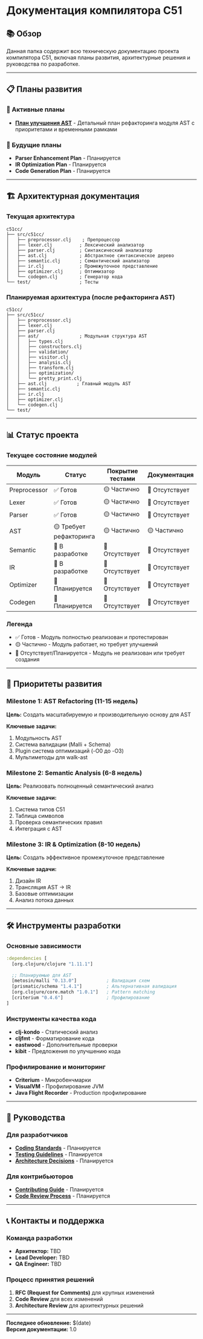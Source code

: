 # Документация компилятора C51

## 📚 Обзор

Данная папка содержит всю техническую документацию проекта компилятора C51, включая планы развития, архитектурные решения и руководства по разработке.

---

## 📋 Планы развития

### 🎯 Активные планы
- **[План улучшения AST](AST_IMPROVEMENT_PLAN.md)** - Детальный план рефакторинга модуля AST с приоритетами и временными рамками

### 🔮 Будущие планы
- **Parser Enhancement Plan** - Планируется
- **IR Optimization Plan** - Планируется  
- **Code Generation Plan** - Планируется

---

## 🏗 Архитектурная документация

### Текущая архитектура
```
c51cc/
├── src/c51cc/
│   ├── preprocessor.clj    ; Препроцессор
│   ├── lexer.clj          ; Лексический анализатор
│   ├── parser.clj         ; Синтаксический анализатор
│   ├── ast.clj            ; Абстрактное синтаксическое дерево
│   ├── semantic.clj       ; Семантический анализатор
│   ├── ir.clj             ; Промежуточное представление
│   ├── optimizer.clj      ; Оптимизатор
│   └── codegen.clj        ; Генератор кода
└── test/                  ; Тесты
```

### Планируемая архитектура (после рефакторинга AST)
```
c51cc/
├── src/c51cc/
│   ├── preprocessor.clj
│   ├── lexer.clj
│   ├── parser.clj
│   ├── ast/               ; Модульная структура AST
│   │   ├── types.clj
│   │   ├── constructors.clj
│   │   ├── validation/
│   │   ├── visitor.clj
│   │   ├── analysis.clj
│   │   ├── transform.clj
│   │   ├── optimization/
│   │   └── pretty_print.clj
│   ├── ast.clj           ; Главный модуль AST
│   ├── semantic.clj
│   ├── ir.clj
│   ├── optimizer.clj
│   └── codegen.clj
└── test/
```

---

## 📊 Статус проекта

### Текущее состояние модулей

| Модуль | Статус | Покрытие тестами | Документация |
|--------|--------|------------------|--------------|
| Preprocessor | ✅ Готов | 🟡 Частично | 🔴 Отсутствует |
| Lexer | ✅ Готов | 🟡 Частично | 🔴 Отсутствует |
| Parser | ✅ Готов | 🟡 Частично | 🔴 Отсутствует |
| AST | 🟡 Требует рефакторинга | 🟡 Частично | 🟡 Частично |
| Semantic | 🔴 В разработке | 🔴 Отсутствует | 🔴 Отсутствует |
| IR | 🔴 В разработке | 🔴 Отсутствует | 🔴 Отсутствует |
| Optimizer | 🔴 Планируется | 🔴 Отсутствует | 🔴 Отсутствует |
| Codegen | 🔴 Планируется | 🔴 Отсутствует | 🔴 Отсутствует |

### Легенда
- ✅ Готов - Модуль полностью реализован и протестирован
- 🟡 Частично - Модуль работает, но требует улучшений
- 🔴 Отсутствует/Планируется - Модуль не реализован или требует создания

---

## 🎯 Приоритеты развития

### Milestone 1: AST Refactoring (11-15 недель)
**Цель:** Создать масштабируемую и производительную основу для AST

**Ключевые задачи:**
1. Модульность AST
2. Система валидации (Malli + Schema)
3. Plugin система оптимизаций (-O0 до -O3)
4. Мультиметоды для walk-ast

### Milestone 2: Semantic Analysis (6-8 недель)
**Цель:** Реализовать полноценный семантический анализ

**Ключевые задачи:**
1. Система типов C51
2. Таблица символов
3. Проверка семантических правил
4. Интеграция с AST

### Milestone 3: IR & Optimization (8-10 недель)
**Цель:** Создать эффективное промежуточное представление

**Ключевые задачи:**
1. Дизайн IR
2. Трансляция AST → IR
3. Базовые оптимизации
4. Анализ потока данных

---

## 🛠 Инструменты разработки

### Основные зависимости
```clojure
:dependencies [
  [org.clojure/clojure "1.11.1"]
  
  ;; Планируемые для AST
  [metosin/malli "0.13.0"]           ; Валидация схем
  [prismatic/schema "1.4.1"]         ; Альтернативная валидация
  [org.clojure/core.match "1.0.1"]   ; Pattern matching
  [criterium "0.4.6"]                ; Профилирование
]
```

### Инструменты качества кода
- **clj-kondo** - Статический анализ
- **cljfmt** - Форматирование кода
- **eastwood** - Дополнительные проверки
- **kibit** - Предложения по улучшению кода

### Профилирование и мониторинг
- **Criterium** - Микробенчмарки
- **VisualVM** - Профилирование JVM
- **Java Flight Recorder** - Production профилирование

---

## 📖 Руководства

### Для разработчиков
- **[Coding Standards](coding-standards.md)** - Планируется
- **[Testing Guidelines](testing-guidelines.md)** - Планируется
- **[Architecture Decisions](architecture-decisions.md)** - Планируется

### Для контрибьюторов
- **[Contributing Guide](../CONTRIBUTING.md)** - Планируется
- **[Code Review Process](code-review-process.md)** - Планируется

---

## 📞 Контакты и поддержка

### Команда разработки
- **Архитектор:** TBD
- **Lead Developer:** TBD
- **QA Engineer:** TBD

### Процесс принятия решений
1. **RFC (Request for Comments)** для крупных изменений
2. **Code Review** для всех изменений
3. **Architecture Review** для архитектурных решений

---

**Последнее обновление:** $(date)  
**Версия документации:** 1.0 